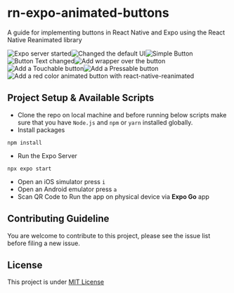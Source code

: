 # rn-expo-animated-buttons

A guide for implementing buttons in React Native and Expo using the React Native Reanimated library

<div style="display:flex; flex-direction:row; flex-wrap: wrap;">
  <img src="./screenshots/1.png" alt="Expo server started" />
  <img src="./screenshots/2.png" alt="Changed the default UI" />
  <img src="./screenshots/3.png" alt="Simple Button" />
  <img src="./screenshots/4.png" alt="Button Text changed" />
  <img src="./screenshots/5.png" alt="Add wrapper over the button" />
  <img src="./screenshots/6.png" alt="Add a Touchable button" />
  <img src="./screenshots/7.png" alt="Add a Pressable button" />
  <img src="./screenshots/8.png" alt="Add a red color animated button with react-native-reanimated" />
</div>

## Project Setup & Available Scripts

- Clone the repo on local machine and before running below scripts make sure that you have `Node.js` and `npm` or `yarn` installed globally.
- Install packages

```shell
npm install
```

- Run the Expo Server

```shell
npx expo start
```

- Open an iOS simulator press `i`
- Open an Android emulator press `a`
- Scan QR Code to Run the app on physical device via **Expo Go** app

## Contributing Guideline

You are welcome to contribute to this project, please see the issue list before filing a new issue.

## License

This project is under [MIT License](./LICENSE)
